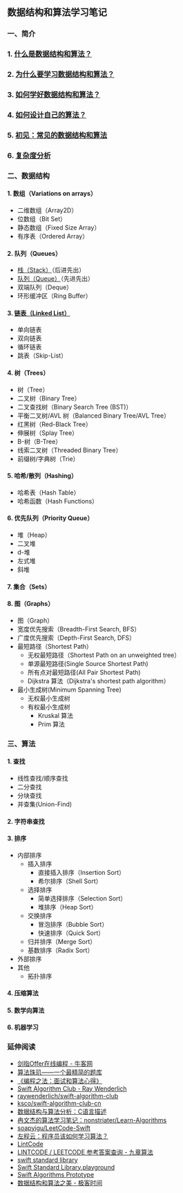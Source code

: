 ## 数据结构和算法学习笔记

### 一、简介
### 1. [什么是数据结构和算法？](https://github.com/ShannonChenCHN/DataStructure-Algorithm-Notes/blob/master/Introduction/什么是数据结构和算法？.md)
### 2. [为什么要学习数据结构和算法？](https://github.com/ShannonChenCHN/DataStructure-Algorithm-Notes/blob/master/Introduction/为什么要学习数据结构和算法？.md)
### 3. [如何学好数据结构和算法？](https://github.com/ShannonChenCHN/DataStructure-Algorithm-Notes/blob/master/Introduction/如何学好数据结构和算法？.md)
### 4. [如何设计自己的算法？](https://github.com/ShannonChenCHN/DataStructure-Algorithm-Notes/blob/master/Introduction/如何设计自己的算法？.md)
### 5. [初见：常见的数据结构和算法](https://github.com/ShannonChenCHN/DataStructure-Algorithm-Notes/blob/master/Introduction/初见：常见的数据结构和算法.md)
### 6. [复杂度分析](https://github.com/ShannonChenCHN/algorithm-and-data-structure/issues/2)

### 二、数据结构
#### 1. 数组（Variations on arrays）
- 二维数组（Array2D）
- 位数组（Bit Set）
- 静态数组（Fixed Size Array）
- 有序表（Ordered Array）

#### 2. 队列（Queues）
- [栈（Stack）](https://github.com/ShannonChenCHN/DataStructure-Algorithm-Notes/blob/master/DataStructure/Stack/README.markdown)（后进先出）
- [队列（Queue）](https://github.com/ShannonChenCHN/DataStructure-Algorithm-Notes/tree/master/DataStructure/Queue)（先进先出）
- 双端队列（Deque）
- 环形缓冲区（Ring Buffer）


#### 3. [链表（Linked List）](https://github.com/ShannonChenCHN/DataStructure-Algorithm-Notes/tree/master/DataStructure/LinkedList)
- 单向链表
- 双向链表
- 循环链表
- 跳表（Skip-List）

#### 4. 树（Trees）
- 树（Tree）
- 二叉树（Binary Tree）
- 二叉查找树（Binary Search Tree (BST)）
- 平衡二叉树/AVL 树（Balanced Binary Tree/AVL Tree）
- 红黑树（Red-Black Tree）
- 伸展树（Splay Tree）
- B-树（B-Tree）
- 线索二叉树（Threaded Binary Tree）
- 前缀树/字典树（Trie）

#### 5. 哈希/散列（Hashing）
- 哈希表（Hash Table）
- 哈希函数（Hash Functions）

#### 6. 优先队列（Priority Queue）
- 堆（Heap）
- 二叉堆
- d-堆
- 左式堆
- 斜堆


#### 7. 集合（Sets）

#### 8. 图（Graphs）
- 图（Graph）
- 宽度优先搜索（Breadth-First Search, BFS）
- 广度优先搜索（Depth-First Search, DFS）
- 最短路径（Shortest Path）
  - 无权最短路径（Shortest Path on an unweighted tree）
  - 单源最短路径(Single Source Shortest Path)
  - 所有点对最短路径(All Pair Shortest Path)
  - Dijkstra 算法（Dijkstra's shortest path algorithm）
- 最小生成树(Minimum Spanning Tree)
  - 无权最小生成树
  - 有权最小生成树
    - Kruskal 算法
    - Prim 算法


### 三、算法
#### 1. 查找
- 线性查找/顺序查找
- 二分查找
- 分块查找
- 并查集(Union-Find)

#### 2. 字符串查找
#### 3. 排序

- 内部排序
  - 插入排序
     - 直接插入排序（Insertion Sort）
     - 希尔排序（Shell Sort）
  - 选择排序
     - 简单选择排序（Selection Sort）
     - 堆排序（Heap Sort）
  - 交换排序
     - 冒泡排序（Bubble Sort）
     - 快速排序（Quick Sort）
  - 归并排序（Merge Sort）
  - 基数排序（Radix Sort）
- 外部排序
- 其他
  - 拓扑排序

#### 4. 压缩算法
#### 5. 数学向算法
#### 6. 机器学习

### 延伸阅读
- [剑指Offer在线编程 - 牛客网](https://www.nowcoder.com/ta/coding-interviews?page=1)
- [算法珠玑——一个最精简的题库](https://www.gitbook.com/book/soulmachine/algorithm-essentials/details)
- [《编程之法：面试和算法心得》](https://www.gitbook.com/book/wizardforcel/the-art-of-programming-by-july/details)
- [Swift Algorithm Club - Ray Wenderlich](https://www.raywenderlich.com/category/swift/swift-algorithm-club)
- [raywenderlich/swift-algorithm-club](https://github.com/raywenderlich/swift-algorithm-club)
- [ksco/swift-algorithm-club-cn](https://github.com/ksco/swift-algorithm-club-cn)
- [数据结构与算法分析：C语言描述](https://book.douban.com/subject/1139426/)
- [冉文杰的算法学习笔记：nonstriater/Learn-Algorithms](https://github.com/nonstriater/Learn-Algorithms)
- [soapyigu/LeetCode-Swift](https://github.com/soapyigu/LeetCode-Swift#array)
- [左程云：程序员该如何学习算法？](https://zhuanlan.zhihu.com/p/30821652)
- [LintCode](https://www.lintcode.com/problem/)
- [LINTCODE / LEETCODE 参考答案查询 - 九章算法](https://www.jiuzhang.com/solution/)
- [swift standard library](https://developer.apple.com/documentation/swift/swift_standard_library)
- [Swift Standard Library.playground](https://developer.apple.com/sample-code/swift/downloads/standard-library.zip)
- [Swift Algorithms Prototype](https://github.com/apple/swift/blob/master/test/Prototypes/Algorithms.swift)
- [数据结构和算法之美 - 极客时间](http://gk.link/a/100NW)
